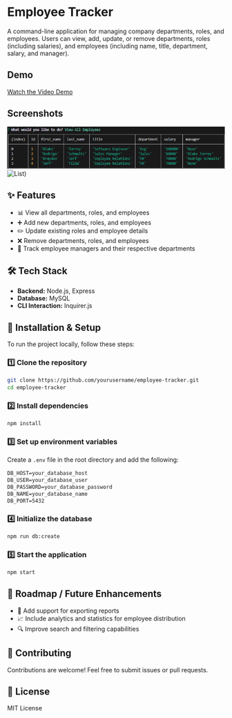 # Employee Tracker 
A command-line application for managing company departments, roles, and employees. Users can view, add, update, or remove departments, roles (including salaries), and employees (including name, title, department, salary, and manager).

## Demo
[Watch the Video Demo](#https://drive.google.com/file/d/1hO4wGfS3HVPPJCgYi0MdqYXuU7cyXnw8/view) 

## Screenshots
![Options](/public/Screenshot%202025-02-05%20150047.png)   
![List]([/public/Screenshot%202025-02-05%20150114.jpg)) 

## ✨ Features
- 📊 View all departments, roles, and employees
- ➕ Add new departments, roles, and employees
- ✏️ Update existing roles and employee details
- ❌ Remove departments, roles, and employees
- 👥 Track employee managers and their respective departments

## 🛠️ Tech Stack
- **Backend:** Node.js, Express
- **Database:** MySQL
- **CLI Interaction:** Inquirer.js

## 🔧 Installation & Setup
To run the project locally, follow these steps:

### 1️⃣ Clone the repository
```bash
git clone https://github.com/yourusername/employee-tracker.git
cd employee-tracker
```

### 2️⃣ Install dependencies
```bash
npm install
```

### 3️⃣ Set up environment variables
Create a `.env` file in the root directory and add the following:
```env
DB_HOST=your_database_host
DB_USER=your_database_user
DB_PASSWORD=your_database_password
DB_NAME=your_database_name
DB_PORT=5432
```

### 4️⃣ Initialize the database
```bash
npm run db:create
```

### 5️⃣ Start the application
```bash
npm start
```

## 📌 Roadmap / Future Enhancements
- 📂 Add support for exporting reports
- 📈 Include analytics and statistics for employee distribution
- 🔍 Improve search and filtering capabilities

## 🤝 Contributing
Contributions are welcome! Feel free to submit issues or pull requests.

## 📜 License
MIT License
